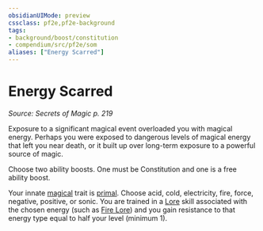 ```yaml
---
obsidianUIMode: preview
cssclass: pf2e,pf2e-background
tags:
- background/boost/constitution
- compendium/src/pf2e/som
aliases: ["Energy Scarred"]
---
```

# Energy Scarred
*Source: Secrets of Magic p. 219*  

Exposure to a significant magical event overloaded you with magical energy. Perhaps you were exposed to dangerous levels of magical energy that left you near death, or it built up over long-term exposure to a powerful source of magic.

Choose two ability boosts. One must be Constitution and one is a free ability boost.

Your innate [magical](magical.md "Magical Item Trait") trait is [primal](primal.md "Primal Tradition Trait"). Choose acid, cold, electricity, fire, force, negative, positive, or sonic. You are trained in a [Lore](skills.md#Lore) skill associated with the chosen energy (such as [Fire Lore](skills.md#Lore)) and you gain resistance to that energy type equal to half your level (minimum 1).